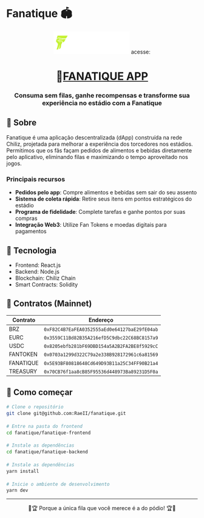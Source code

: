 # Fanatique 🏟️

<div align="center">
  <img src="./fanatique-frontend/public/logo-header.png" alt="Fanatique Logo" width="200"/>
    <span>acesse: <h1>🔗<a href="http://64.23.128.77:4173/" target="_blank">FANATIQUE APP</a></h1></span>

  <h3>Consuma sem filas, ganhe recompensas e transforme sua experiência no estádio com a Fanatique</h3>
</div>

## 📱 Sobre

Fanatique é uma aplicação descentralizada (dApp) construída na rede Chiliz, projetada para melhorar a experiência dos torcedores nos estádios. Permitimos que os fãs façam pedidos de alimentos e bebidas diretamente pelo aplicativo, eliminando filas e maximizando o tempo aproveitado nos jogos.

### Principais recursos

- **Pedidos pelo app**: Compre alimentos e bebidas sem sair do seu assento
- **Sistema de coleta rápida**: Retire seus itens em pontos estratégicos do estádio
- **Programa de fidelidade**: Complete tarefas e ganhe pontos por suas compras
- **Integração Web3**: Utilize Fan Tokens e moedas digitais para pagamentos

## 🔧 Tecnologia

- Frontend: React.js
- Backend: Node.js
- Blockchain: Chiliz Chain
- Smart Contracts: Solidity

## 🔗 Contratos (Mainnet)

| Contrato | Endereço |
|----------|----------|
| BRZ | `0xF82C4B7EaFEA0352555aEd0e64127baE29fE04ab` |
| EURC | `0x3559C11Bd82B35A216efD5C9dbc22C68BC8157a9` |
| USDC | `0x8205ebfb281bF69DBD154a5A2B2FA2BE8f5929cC` |
| FANTOKEN | `0x0703a1299d322C79a2e338B928172961c6a81569` |
| FANATIQUE | `0x5E93BF80818648Cd649D93B11a25C34FF90B21a4` |
| TREASURY | `0x70CB76f1aa8cB85F95536d448973Ba89231D5F0a` |

## 🚀 Como começar

```bash
# Clone o repositório
git clone git@github.com:RaeII/fanatique.git

# Entre na pasta do frontend
cd fanatique/fanatique-frontend

# Instale as dependências
cd fanatique/fanatique-backend

# Instale as dependências
yarn install

# Inicie o ambiente de desenvolvimento
yarn dev
```
---

<div align="center">
  <p>🦉🏆 Porque a única fila que você merece é a do pódio! 🏆🦉</p>
</div>
